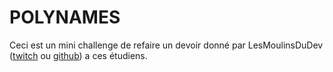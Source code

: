 # POLYNAMES

Ceci est un mini challenge de refaire un devoir donné par LesMoulinsDuDev ([twitch](https://www.twitch.tv/lesmoulinsdudev) ou [github](https://github.com/lmd-dev)) a ces étudiens.

